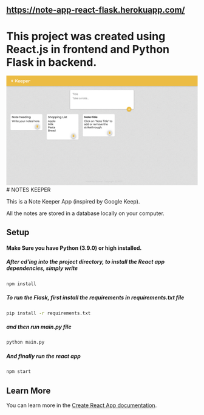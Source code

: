 ## https://note-app-react-flask.herokuapp.com/

# This project was created using <b>React.js</b> in frontend and <b>Python Flask</b> in backend.



<img src="https://github.com/SuneelKM/Note-keeper-React-Flask/blob/master/screenshot/image.png">
# NOTES KEEPER


This is a Note Keeper App (inspired by Google Keep).
<p>All the notes are stored in a database locally on your computer.</p>



## Setup
  #### Make Sure you have Python (3.9.0) or high  installed. 
  ##### After cd'ing into the project directory, to install the React app dependencies, simply write
```bash
npm install
```

##### To run the Flask, first install the requirements in requirements.txt file
```bash
pip install -r requirements.txt
```

##### and then run main.py file
```bash
python main.py
```

  ##### And finally run the react app
```bash
npm start
```

## Learn More

You can learn more in the [Create React App documentation](https://create-react-app.dev/docs/getting-started/).
